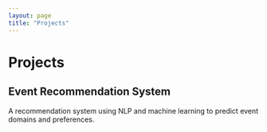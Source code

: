 ```yaml
---
layout: page
title: "Projects"
---
```


# Projects
## Event Recommendation System
A recommendation system using NLP and machine learning to predict event domains and preferences.

